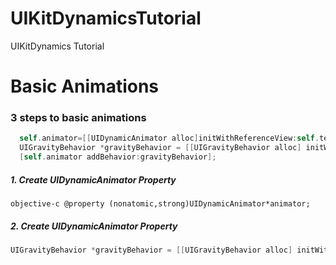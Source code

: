 UIKitDynamicsTutorial
=====================

UIKitDynamics Tutorial

# Basic Animations

### 3 steps to basic animations

  ```objective-c
    self.animator=[[UIDynamicAnimator alloc]initWithReferenceView:self.testView];
    UIGravityBehavior *gravityBehavior = [[UIGravityBehavior alloc] initWithItems:@[self.testView]];
    [self.animator addBehavior:gravityBehavior];
```

##### 1. Create UIDynamicAnimator Property
  `objective-c
@property (nonatomic,strong)UIDynamicAnimator*animator;
`

##### 2. Create UIDynamicAnimator Property
  ```objective-c
UIGravityBehavior *gravityBehavior = [[UIGravityBehavior alloc] initWithItems:@[WhatEverViewYouWant1,WhatEverViewYouWant2]];
```
